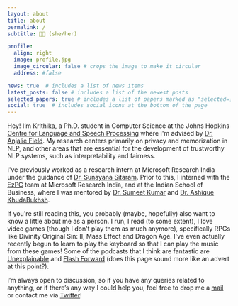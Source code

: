 ```yaml
---
layout: about
title: about
permalink: /
subtitle: 🏳️‍🌈 (she/her) 

profile:
  align: right
  image: profile.jpg
  image_circular: false # crops the image to make it circular
  address: #false

news: true  # includes a list of news items
latest_posts: false # includes a list of the newest posts
selected_papers: true # includes a list of papers marked as "selected={true}"
social: true  # includes social icons at the bottom of the page
---
```


Hey! I’m Krithika, a Ph.D. student in Computer Science at the Johns Hopkins [Centre for Language and Speech Processing](https://www.clsp.jhu.edu/) where I'm advised by [Dr. Anjalie Field](https://anjalief.github.io/). My research centers primarily on privacy and memorization in NLP, and other areas that are essential for the development of trustworthy NLP systems, such as interpretability and fairness.

I've previously worked as a research intern at Microsoft Research India under the guidance of [Dr. Sunayana Sitaram](https://www.microsoft.com/en-us/research/people/susitara/). Prior to this, I interned with the [EzPC](https://www.microsoft.com/en-us/research/project/ezpc-easy-secure-multi-party-computation/) team at Microsoft Research India, and at the Indian School of Business, where I was mentored by [Dr. Sumeet Kumar](http://sumeetkumar.in/) and [Dr. Ashique KhudaBukhsh](https://www.cs.cmu.edu/~akhudabu/).

If you're still reading this, you probably (maybe, hopefully) also want to know a little about me as a person. I run, I read (to some extent), I love video games (though I don't play them as much anymore), specifically RPGs like Divinity Original Sin: II, Mass Effect and Dragon Age. I've even actually recently begun to learn to play the keyboard so that I can play the music from these games! Some of the podcasts that I think are fantastic are [Unexplainable](https://www.vox.com/unexplainable) and [Flash Forward](https://www.flashforwardpod.com/) (does this page sound more like an advert at this point?).  

I’m always open to discussion, so if you have any queries related to anything, or if there’s any way I could help you, feel free to drop me a [mail](mailto:kramesh.tlw@gmail.com) or contact me via [Twitter](https://twitter.com/stolenpyjak)!